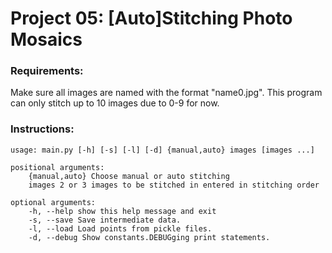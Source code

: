 # Project 05: [Auto]Stitching Photo Mosaics

### Requirements:

Make sure all images are named with the format "name0.jpg".
This program can only stitch up to 10 images due to 0-9 for now.

### Instructions:

```
usage: main.py [-h] [-s] [-l] [-d] {manual,auto} images [images ...]

positional arguments:
    {manual,auto} Choose manual or auto stitching
    images 2 or 3 images to be stitched in entered in stitching order

optional arguments:
    -h, --help show this help message and exit
    -s, --save Save intermediate data.
    -l, --load Load points from pickle files.
    -d, --debug Show constants.DEBUGging print statements.
```
